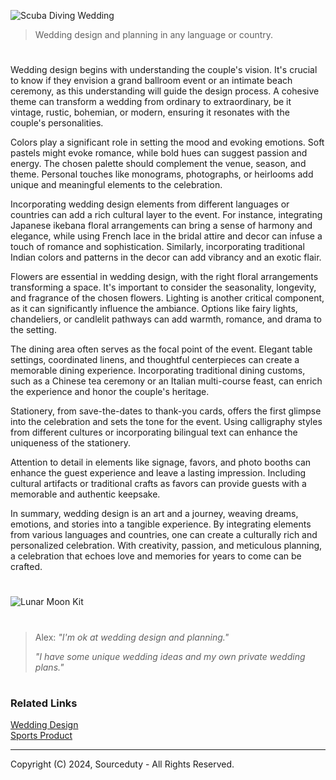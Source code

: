 ![Scuba Diving Wedding](https://github.com/sourceduty/Weddings/assets/123030236/74f8dc93-ff64-4139-aaba-6c5dcd521399)

> Wedding design and planning in any language or country.

#

Wedding design begins with understanding the couple's vision. It's crucial to know if they envision a grand ballroom event or an intimate beach ceremony, as this understanding will guide the design process. A cohesive theme can transform a wedding from ordinary to extraordinary, be it vintage, rustic, bohemian, or modern, ensuring it resonates with the couple's personalities.

Colors play a significant role in setting the mood and evoking emotions. Soft pastels might evoke romance, while bold hues can suggest passion and energy. The chosen palette should complement the venue, season, and theme. Personal touches like monograms, photographs, or heirlooms add unique and meaningful elements to the celebration.

Incorporating wedding design elements from different languages or countries can add a rich cultural layer to the event. For instance, integrating Japanese ikebana floral arrangements can bring a sense of harmony and elegance, while using French lace in the bridal attire and decor can infuse a touch of romance and sophistication. Similarly, incorporating traditional Indian colors and patterns in the decor can add vibrancy and an exotic flair.

Flowers are essential in wedding design, with the right floral arrangements transforming a space. It's important to consider the seasonality, longevity, and fragrance of the chosen flowers. Lighting is another critical component, as it can significantly influence the ambiance. Options like fairy lights, chandeliers, or candlelit pathways can add warmth, romance, and drama to the setting.

The dining area often serves as the focal point of the event. Elegant table settings, coordinated linens, and thoughtful centerpieces can create a memorable dining experience. Incorporating traditional dining customs, such as a Chinese tea ceremony or an Italian multi-course feast, can enrich the experience and honor the couple's heritage.

Stationery, from save-the-dates to thank-you cards, offers the first glimpse into the celebration and sets the tone for the event. Using calligraphy styles from different cultures or incorporating bilingual text can enhance the uniqueness of the stationery.

Attention to detail in elements like signage, favors, and photo booths can enhance the guest experience and leave a lasting impression. Including cultural artifacts or traditional crafts as favors can provide guests with a memorable and authentic keepsake.

In summary, wedding design is an art and a journey, weaving dreams, emotions, and stories into a tangible experience. By integrating elements from various languages and countries, one can create a culturally rich and personalized celebration. With creativity, passion, and meticulous planning, a celebration that echoes love and memories for years to come can be crafted.

#

![Lunar Moon Kit](https://github.com/sourceduty/Weddings/assets/123030236/2178dcdd-4fff-4d32-962d-2effe680700b)

#

> Alex: *"I'm ok at wedding design and planning."*
>
> *"I have some unique wedding ideas and my own private wedding plans."*

#
### Related Links

[Wedding Design](https://chatgpt.com/g/g-fXhJAisdE-wedding-design)
<br>
[Sports Product](https://github.com/sourceduty/Sports_Product)

***
Copyright (C) 2024, Sourceduty - All Rights Reserved.
